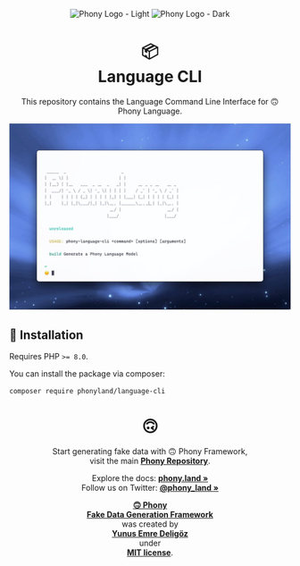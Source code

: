 <div align="center">

![Phony Logo - Light](https://raw.githubusercontent.com/phonyland/artwork/master/logo-light.png#gh-light-mode-only)
![Phony Logo - Dark](https://raw.githubusercontent.com/phonyland/artwork/master/logo-dark.png#gh-dark-mode-only)

</div>

<div align="center">

# 📦<br>Language CLI

This repository contains the Language Command Line Interface for 🙃 Phony Language.

<img src="https://raw.githubusercontent.com/phonyland/language-cli/master/docs/screenshot.jpg" alt="Phony Language CLI - Screenshoot">

</div>

## 🚀 Installation

Requires PHP `>= 8.0`.

You can install the package via composer:

```console
composer require phonyland/language-cli
```

<div align="center">

# 🙃

Start generating fake data with 🙃 Phony Framework,  
visit the main **[Phony Repository](https://github.com/phonyland/framework)**.

Explore the docs: **[phony.land »](https://phony.land/)**  
Follow us on Twitter: **[@phony_land »](https://twitter.com/phony_land)**

**[🙃 Phony<br/>Fake Data Generation Framework](https://phony.land)**  
was created by  
**[Yunus Emre Deligöz](https://twitter.com/yedeligoez)**  
under  
**[MIT license](https://opensource.org/licenses/MIT)**.

</div>
